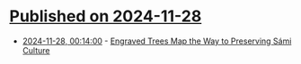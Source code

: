 # [Published on 2024-11-28](index.md)

* [2024-11-28, 00:14:00](https://soylentnews.org/article.pl?sid=24/11/27/0326201&from=rss) - [Engraved Trees Map the Way to Preserving Sámi Culture](https://soylentnews.org/article.pl?sid=24/11/27/0326201&from=rss)
